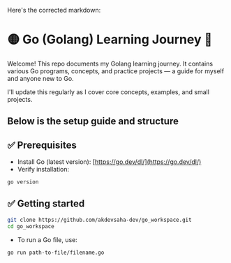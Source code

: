 Here's the corrected markdown:

# 🟡 Go (Golang) Learning Journey 🚀

Welcome! This repo documents my Golang learning journey. It contains various Go programs, concepts, and practice projects — a guide for myself and anyone new to Go. 

I'll update this regularly as I cover core concepts, examples, and small projects.

## Below is the setup guide and structure

## ✅ Prerequisites
- Install Go (latest version): [https://go.dev/dl/](https://go.dev/dl/)
- Verify installation:
```bash
go version
```

## ✅ Getting started

```bash
git clone https://github.com/akdevsaha-dev/go_workspace.git
cd go_workspace
```

- To run a Go file, use:
```bash
go run path-to-file/filename.go
```